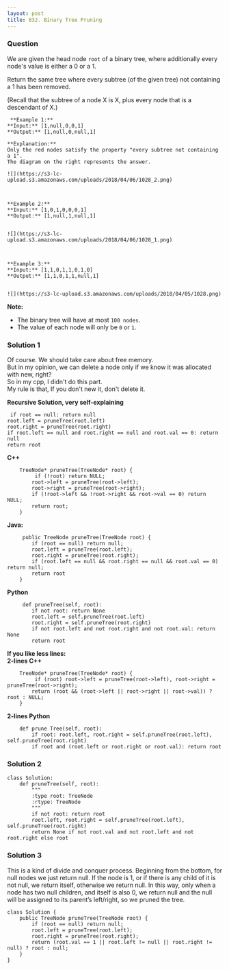 ```yaml
---
layout: post
title: 832. Binary Tree Pruning
---
```

### Question
We are given the head node `root` of a binary tree, where additionally every
node's value is either a 0 or a 1.

Return the same tree where every subtree (of the given tree) not containing a
1 has been removed.

(Recall that the subtree of a node X is X, plus every node that is a
descendant of X.)

    
    
     **Example 1:**
    **Input:** [1,null,0,0,1]
    **Output:** [1,null,0,null,1]
     
    **Explanation:** 
    Only the red nodes satisfy the property "every subtree not containing a 1".
    The diagram on the right represents the answer.
    
    ![](https://s3-lc-upload.s3.amazonaws.com/uploads/2018/04/06/1028_2.png)
    
    
    
    **Example 2:**
    **Input:** [1,0,1,0,0,0,1]
    **Output:** [1,null,1,null,1]
    
    
    ![](https://s3-lc-upload.s3.amazonaws.com/uploads/2018/04/06/1028_1.png)
    
    
    
    **Example 3:**
    **Input:** [1,1,0,1,1,0,1,0]
    **Output:** [1,1,0,1,1,null,1]
    
    
    ![](https://s3-lc-upload.s3.amazonaws.com/uploads/2018/04/05/1028.png)
    

**Note:**

  * The binary tree will have at most `100 nodes`.
  * The value of each node will only be `0` or `1`.

### Solution 1
Of course. We should take care about free memory.  
But in my opinion, we can delete a node only if we know it was allocated with
new, right?  
So in my cpp, I didn't do this part.  
My rule is that, If you don't new it, don't delete it.

 **Recursive Solution, very self-explaining**

    
    
     if root == null: return null
    root.left = pruneTree(root.left)
    root.right = pruneTree(root.right)
    if root.left == null and root.right == null and root.val == 0: return null
    return root
    

**C++**

    
    
        TreeNode* pruneTree(TreeNode* root) {
             if (!root) return NULL;
            root->left = pruneTree(root->left);
            root->right = pruneTree(root->right);
            if (!root->left && !root->right && root->val == 0) return NULL;
            return root;
        }
    

**Java:**

    
    
         public TreeNode pruneTree(TreeNode root) {
            if (root == null) return null;
            root.left = pruneTree(root.left);
            root.right = pruneTree(root.right);
            if (root.left == null && root.right == null && root.val == 0) return null;
            return root
        }
    

**Python**

    
    
         def pruneTree(self, root):
            if not root: return None
            root.left = self.pruneTree(root.left)
            root.right = self.pruneTree(root.right)
            if not root.left and not root.right and not root.val: return None
            return root
    

**If you like less lines:**  
**2-lines C++**

    
    
        TreeNode* pruneTree(TreeNode* root) {
             if (root) root->left = pruneTree(root->left), root->right = pruneTree(root->right);
            return (root && (root->left || root->right || root->val)) ? root : NULL;
        }
    

**2-lines Python**

    
    
        def prune Tree(self, root):
            if root: root.left, root.right = self.pruneTree(root.left), self.pruneTree(root.right)
            if root and (root.left or root.right or root.val): return root
    


### Solution 2
    
    
    class Solution:
        def pruneTree(self, root):
            """
            :type root: TreeNode
            :rtype: TreeNode
            """
            if not root: return root
            root.left, root.right = self.pruneTree(root.left), self.pruneTree(root.right)
            return None if not root.val and not root.left and not root.right else root
    


### Solution 3
This is a kind of divide and conquer process. Beginning from the bottom, for
null nodes we just return null. If the node is 1, or if there is any child of
it is not null, we return itself, otherwise we return null. In this way, only
when a node has two null children, and itself is also 0, we return null and
the null will be assigned to its parent’s left/right, so we pruned the tree.

    
    
    class Solution {
        public TreeNode pruneTree(TreeNode root) {
            if (root == null) return null;
            root.left = pruneTree(root.left);
            root.right = pruneTree(root.right);
            return (root.val == 1 || root.left != null || root.right != null) ? root : null;
        }
    }
    



